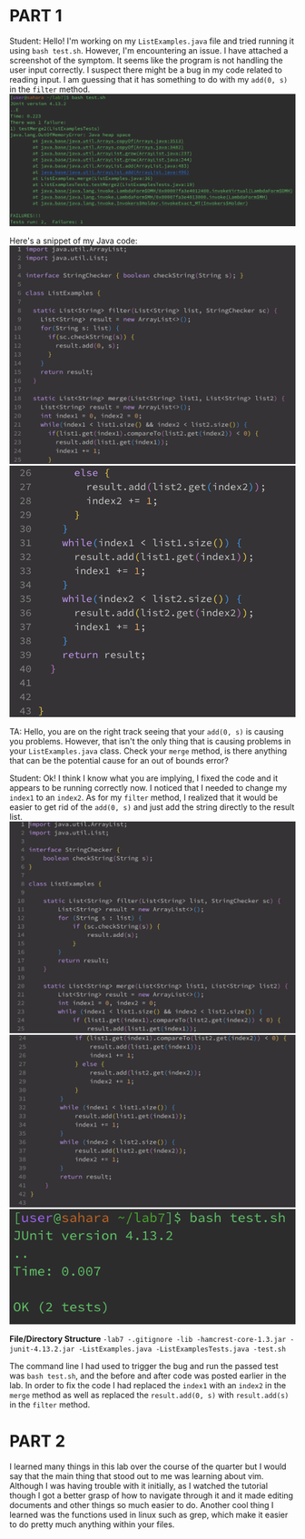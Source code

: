 # PART 1

Student: Hello! I'm working on my `ListExamples.java` file and tried running it using `bash test.sh`. However, I'm encountering an issue. I have attached a screenshot of the symptom. It seems like the program is not handling the user input correctly. I suspect there might be a bug in my code related to reading input. I am guessing that it has something to do with my `add(0, s)` in the `filter` method. 
![Image](failOutput.png)

Here's a snippet of my Java code:
![Image](badCode1.png)
![Image](badCode2.png)


TA: Hello, you are on the right track seeing that your `add(0, s)` is causing you problems. However, that isn't the only thing that is causing problems in your `ListExamples.java` class. Check your `merge` method, is there anything that can be the potential cause for an out of bounds error?

Student: Ok! I think I know what you are implying, I fixed the code and it appears to be running correctly now. I noticed that I needed to change my `index1` to an `index2`. As for my `filter` method, I realized that it would be easier to get rid of the `add(0, s)` and just add the string directly to the result list. 
![Image](goodCode1.png)
![Image](goodCode2.png)
![Image](passOutput.png)

**File/Directory Structure**
`-lab7
 -.gitignore
 -lib
  -hamcrest-core-1.3.jar
  -junit-4.13.2.jar
 -ListExamples.java
 -ListExamplesTests.java
 -test.sh`

 The command line I had used to trigger the bug and run the passed test was `bash test.sh`, and the before and after code was posted earlier in the lab. In order to fix the code I had replaced the `index1` with an `index2` in the `merge` method as well as replaced the `result.add(0, s)` with `result.add(s)` in the `filter` method. 

# PART 2

I learned many things in this lab over the course of the quarter but I would say that the main thing that stood out to me was learning about vim. 
Although I was having trouble with it initially, as I watched the tutorial though I got a better grasp of how to navigate through it and it made 
editing documents and other things so much easier to do. Another cool thing I learned was the functions used in linux such as grep, which make it 
easier to do pretty much anything within your files. 
